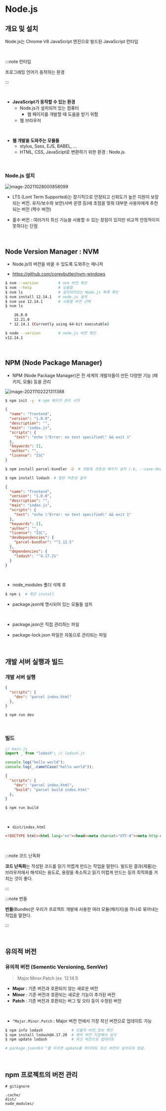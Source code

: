 # Node.js

## 개요 및 설치

Node.js는 Chrome V8 JavaScript 엔진으로 빌드된 JavaScript 런타임

<br/>

:::note 런타임

프로그래밍 언어가 동작하는 환경

:::

<br/>

- **JavaScript가 동작할 수 있는 환경**
  - Node.js가 설치되어 있는 컴퓨터
    - 웹 페이지를 개발할 때 도움을 받기 위함
  - 웹 브라우저

<br/>

- **웹 개발을 도와주는 모듈들**
  - stylus, Sass, EJS, BABEL, ...
  - HTML, CSS, JavaScipt로 변환하기 위한 환경 : Node.js

<br/>

### Node.js 설치

![image-20211028000858099](01-01.assets/image-20211028000858099.png)

- LTS (Lont Term Supported)는 장기적으로 안정되고 신뢰도가 높은 지원이 보장되는 버전. 유지/보수와 보안(서버 운영 등)에 초점을 맞춰 대부분 사용자에게 추천되는 버전 (짝수 버전)

- 홀수 버전 : 여러가지 최신 기능을 사용할 수 있는 장점이 있지만 비교적 안정적이지 못하다는 단점

<br/>

## Node Version Manager : NVM

- Node.js의 버전을 바꿀 수 있도록 도와주는 매니저

- https://github.com/coreybutler/nvm-windows

```bash
$ nvm --version         # nvm 버전 확인
$ nvm --help            # 도움말
$ nvm ls                # 설치되어있는 Node.js 목록 확인
$ nvm install 12.14.1   # node.js 설치
$ nvm use 12.14.1       # 사용할 버전 선택
$ nvm ls

    16.8.0
    12.21.0
  * 12.14.1 (Currently using 64-bit executable)
```

```bash
$ node --version        # node.js 버전 확인
v12.14.1
```

<br/>

## NPM (Node Package Manager)

- NPM (Node Package Manager)은 전 세계의 개발자들이 만든 다양한 기능 (패키지, 모듈) 등을 관리

![image-20211102221311388](01-01.assets/image-20211102221311388.png)

```bash
$ npm init -y  # npm 패키지 관리 시작
```

```json
{
  "name": "frontend",
  "version": "1.0.0",
  "description": "",
  "main": "index.js",
  "scripts": {
    "test": "echo \"Error: no test specified\" && exit 1"
  },
  "keywords": [],
  "author": "",
  "license": "ISC"
}
```

```bash
$ npm install parcel-bundler -D  # 개발용 의존성 패키지 설치 (-D, --save-dev)
```

```bash
$ npm install lodash  # 일반 의존성 설치
```

```json
{
  "name": "frontend",
  "version": "1.0.0",
  "description": "",
  "main": "index.js",
  "scripts": {
    "test": "echo \"Error: no test specified\" && exit 1"
  },
  "keywords": [],
  "author": "",
  "license": "ISC",
  "devDependencies": {
    "parcel-bundler": "^1.12.5"
  },
  "dependencies": {
    "lodash": "^4.17.21"
  }
}
```

<br/>

- node_modules 폴더 삭제 후

```bash
$ npm i  # 혹은 install
```

- package.json에 명시되어 있는 모듈들 설치

<br/>

- package.json은 직접 관리하는 파일

- package-lock.json 파일은 자동으로 관리되는 파일

<br/>

## 개발 서버 실행과 빌드

### 개발 서버 실행

```json
{
  "scripts": {
    "dev": "parcel index.html"
  },
}
```

```bash
$ npm run dev
```

<br/>

### 빌드

```javascript
// main.js
import _ from "lodash"; // lodash.js

console.log("hello world");
console.log(_.camelCase("hello world"));
```

```json
{ 
  "scripts": {
    "dev": "parcel index.html",
    "build": "parcel build index.html"
  },
}
```

```bash
$ npm run build
```

<br/>

- `dist/index.html` 

```html
<!DOCTYPE html><html lang="en"><head><meta charset="UTF-8"><meta http-equiv="X-UA-Compatible" content="IE=edge"><meta name="viewport" content="width=device-width, initial-scale=1.0"><title>Document</title><script src="/main.a4336085.js"></script></head><body></body></html>
```

<br/>

:::note 코드 난독화

**코드 난독화**는 작성된 코드를 읽기 어렵게 만드는 작업을 말한다. 빌드된 결과(제품)는 브라우저에서 해석되는 용도로, 용량을 축소하고 읽기 어렵게 만드는 등의 최적화를 거치는 것이 좋다.

:::

:::note 번들

**번들**(Bundle)은 우리가 프로젝트 개발에 사용한 여러 모듈(패키지)을 하나로 묶어내는 작업을 말한다.

:::

<br/>

## 유의적 버전

### 유의적 버전 (Sementic Versioning, SemVer)

>  Major.Minor.Patch (ex. 12.14.1)



- **Major** : 기존 버전과 호환되지 않는 새로운 버전
- **Minor** : 기존 버전과 호환되는 새로운 기능이 추가된 버전
- **Patch** : 기존 버전과 호환되는 버그 및 오타 등이 수정된 버전

<br/>

- `^Major.Minor.Patch` : Major 버전 안에서 가장 최신 버전으로 업데이트 가능

```bash
$ npm info lodash             # 모듈의 버전,정보 확인
$ npm install lodash@4.17.20  # 패치 버전 지정해서 설치
$ npm update lodash           # 최신 버전으로 업데이트

# package.json에서 ^를 지우면 update를 하더라도 최신 버전이 설치되지 않음.
```

<br/>

## npm 프로젝트의 버전 관리

```
# gitignore

.cache/
dist/
node_modules/
```



























